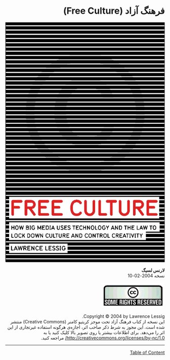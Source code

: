 <div dir="rtl">

# فرهنگ آزاد (Free Culture)

![Free Culture Cover](../assets/cover.png)

**لارنس لسیگ**  
نسخه 2004-02-10

![CC BY-NC v1.0](../assets/cc.png)

Copyright © 2004 by Lawrence Lessig.  
این نسخه از کتاب فرهنگ آزاد تحت موجز کریتیو کامنر (Creative Commons) منتشر شده است. این مجوز به شرط ذکر صاحب اثر، اجازه‌ی هرگونه استفاده غیرتجاری از این اثر را می‌دهد. برای اطلاعات بیشتر یا روی تصویر بالا کلیک کنید یا به <http://creativecommons.org/licenses/by-nc/1.0/> مراجعه کنید.

---
[Table of Content](./00-toc.md)
